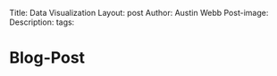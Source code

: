 Title: Data Visualization
Layout: post
Author: Austin Webb
Post-image:
Description: 
tags:



# Blog-Post
